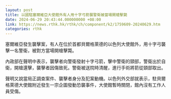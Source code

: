```yaml
---
layout: post
title: 以國駐塞爾維亞大使館外有人用十字弓箭襲警衛被當場開槍擊斃
date: 2024-06-29 20:43:44.000000000 +08:00
link: https://news.rthk.hk/rthk/ch/component/k2/1759609-20240629.htm
categories: rthk
---
```


塞爾維亞發生襲擊案，有人在位於首都貝爾格萊德的以色列大使館外，用十字弓襲擊一名警衛，被對方當場開槍擊斃。

內政部在聲明中表示，襲擊者向警衛發射十字弓箭，擊中警衛的頸部，警衛出於自衛，開槍還擊，襲擊者因傷致死。警衛被送院時清醒，進行手術將箭從頸部取出。

聲明又說當局正調查案件、襲擊者身分及犯案動機。以色列外交部就表示，駐貝爾格萊德大使館附近發生一宗企圖發動恐襲事件，大使館暫時關閉，館內沒有工作人員受傷。
